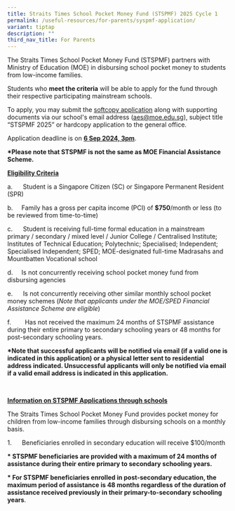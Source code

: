 ```yaml
---
title: Straits Times School Pocket Money Fund (STSPMF) 2025 Cycle 1
permalink: /useful-resources/for-parents/syspmf-application/
variant: tiptap
description: ""
third_nav_title: For Parents
---
```

<p>The Straits Times School Pocket Money Fund (STSPMF) partners with Ministry
of Education (MOE) in disbursing school pocket money to students from low-income
families.</p>
<p>Students who&nbsp;<strong>meet the criteria</strong>&nbsp;will be able
to apply for the fund through their respective participating mainstream
schools.</p>
<p>To apply, you&nbsp;may submit the&nbsp;<a href="/files/Annex_A___B.pdf" rel="noopener noreferrer nofollow" target="_blank">softcopy application</a>&nbsp;along with
supporting documents via our school's email address&nbsp;(<a href="aes@moe.edu.sg" rel="noopener noreferrer nofollow" target="_blank">aes@moe.edu.sg</a>),
subject title “STSPMF 2025” or hardcopy application to the general office.</p>
<p>Application deadline is on&nbsp;<strong><u>6 Sep 2024, 3pm</u></strong>.</p>
<p><strong>*Please note that STSPMF is not the same as&nbsp;MOE Financial Assistance Scheme.</strong>
</p>
<p></p>
<p><strong><u>Eligibility Criteria</u></strong>
</p>
<p>a.&nbsp;&nbsp;&nbsp;&nbsp;&nbsp; Student is a Singapore Citizen (SC) or
Singapore Permanent Resident (SPR)</p>
<p>b.&nbsp;&nbsp;&nbsp;&nbsp; Family has a gross per capita income (PCI)
of <strong>$750</strong>/month or less (to be reviewed from time-to-time)</p>
<p>c.&nbsp;&nbsp;&nbsp;&nbsp;&nbsp; Student is receiving full-time formal
education in a mainstream primary / secondary / mixed level / Junior College
/ Centralised Institute; Institutes of Technical Education; Polytechnic;
Specialised; Independent; Specialised Independent; SPED; MOE-designated
full-time Madrasahs and Mountbatten Vocational school</p>
<p>d.&nbsp;&nbsp;&nbsp;&nbsp; Is not concurrently receiving school pocket
money fund from disbursing agencies</p>
<p>e.&nbsp;&nbsp;&nbsp;&nbsp;&nbsp; Is not concurrently receiving other similar
monthly school pocket money schemes (<em>Note that applicants under the MOE/SPED Financial Assistance Scheme are eligible</em>)</p>
<p>f.&nbsp;&nbsp;&nbsp;&nbsp;&nbsp;&nbsp;&nbsp; Has not received the maximum
24 months of STSPMF assistance during their entire primary to secondary
schooling years or 48 months for post-secondary schooling years.</p>
<p><strong>*Note that successful applicants will be notified via email (if a valid one is indicated in this application) or a physical letter sent to residential address indicated. Unsuccessful applicants will only be notified via email if a valid email address is indicated in this application.</strong>
</p>
<p><strong>&nbsp;</strong>
</p>
<p><strong><u>Information on STSPMF Applications through schools</u></strong>
</p>
<p>The Straits Times School Pocket Money Fund provides pocket money for children
from low-income families through disbursing schools on a monthly basis.</p>
<p>1.&nbsp;&nbsp;&nbsp;&nbsp;&nbsp; Beneficiaries enrolled in secondary education
will receive $100/month</p>
<p><strong>* STSPMF beneficiaries are provided with a maximum of 24 months of assistance during their entire primary to secondary schooling years.</strong>
</p>
<p><strong>* For STSPMF beneficiaries enrolled in post-secondary education, the maximum period of assistance is 48 months regardless of the duration of assistance received previously in their primary-to-secondary schooling years</strong>.</p>